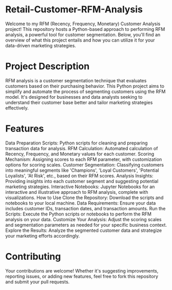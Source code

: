# Retail-Customer-RFM-Analysis
Welcome to my RFM (Recency, Frequency, Monetary) Customer Analysis project! This repository hosts a Python-based approach to performing RFM analysis, a powerful tool for customer segmentation. Below, you'll find an overview of what this project entails and how you can utilize it for your data-driven marketing strategies.

# Project Description
RFM analysis is a customer segmentation technique that evaluates customers based on their purchasing behavior. This Python project aims to simplify and automate the process of segmenting customers using the RFM model. It's designed for businesses and data analysts seeking to understand their customer base better and tailor marketing strategies effectively.

# Features
Data Preparation Scripts: Python scripts for cleaning and preparing transaction data for analysis.
RFM Calculation: Automated calculation of Recency, Frequency, and Monetary values for each customer.
Scoring Mechanism: Assigning scores to each RFM parameter, with customization options for scoring scales.
Customer Segmentation: Classifying customers into meaningful segments like 'Champions', 'Loyal Customers', 'Potential Loyalists', 'At Risk', etc., based on their RFM scores.
Analysis Insights: Providing insights into each customer segment and suggesting potential marketing strategies.
Interactive Notebooks: Jupyter Notebooks for an interactive and illustrative approach to RFM analysis, complete with visualizations.
How to Use
Clone the Repository: Download the scripts and notebooks to your local machine.
Data Requirements: Ensure your data includes customer IDs, transaction dates, and transaction amounts.
Run the Scripts: Execute the Python scripts or notebooks to perform the RFM analysis on your data.
Customize Your Analysis: Adjust the scoring scales and segmentation parameters as needed for your specific business context.
Explore the Results: Analyze the segmented customer data and strategize your marketing efforts accordingly.

# Contributing
Your contributions are welcome! Whether it's suggesting improvements, reporting issues, or adding new features, feel free to fork this repository and submit your pull requests.
